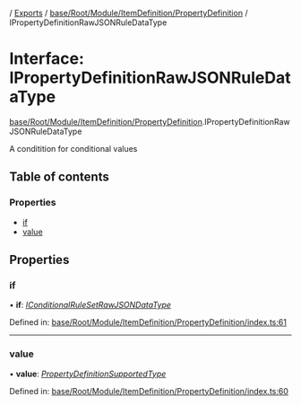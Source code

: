 [](../README.md) / [Exports](../modules.md) / [base/Root/Module/ItemDefinition/PropertyDefinition](../modules/base_root_module_itemdefinition_propertydefinition.md) / IPropertyDefinitionRawJSONRuleDataType

# Interface: IPropertyDefinitionRawJSONRuleDataType

[base/Root/Module/ItemDefinition/PropertyDefinition](../modules/base_root_module_itemdefinition_propertydefinition.md).IPropertyDefinitionRawJSONRuleDataType

A conditition for conditional values

## Table of contents

### Properties

- [if](base_root_module_itemdefinition_propertydefinition.ipropertydefinitionrawjsonruledatatype.md#if)
- [value](base_root_module_itemdefinition_propertydefinition.ipropertydefinitionrawjsonruledatatype.md#value)

## Properties

### if

• **if**: [*IConditionalRuleSetRawJSONDataType*](../modules/base_root_module_itemdefinition_conditionalruleset.md#iconditionalrulesetrawjsondatatype)

Defined in: [base/Root/Module/ItemDefinition/PropertyDefinition/index.ts:61](https://github.com/onzag/itemize/blob/28218320/base/Root/Module/ItemDefinition/PropertyDefinition/index.ts#L61)

___

### value

• **value**: [*PropertyDefinitionSupportedType*](../modules/base_root_module_itemdefinition_propertydefinition_types.md#propertydefinitionsupportedtype)

Defined in: [base/Root/Module/ItemDefinition/PropertyDefinition/index.ts:60](https://github.com/onzag/itemize/blob/28218320/base/Root/Module/ItemDefinition/PropertyDefinition/index.ts#L60)

